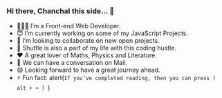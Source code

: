### Hi there, Chanchal this side... 👋

<!--
**chanchaltut/chanchaltut** is a ✨ _special_ ✨ repository because its `README.md` (this file) appears on your GitHub profile.

Here are some ideas to get you started:

- 🔭 I’m currently working on ...
- 🌱 I’m currently learning ...
- 👯 I’m looking to collaborate on ...
- 🤔 I’m looking for help with ...
- 💬 Ask me about ...
- 📫 How to reach me: ...
- 😄 Pronouns: ...
- ⚡ Fun fact: ...
-->
- 🙋🏻‍♂️ I’m a Front-end Web Developer.
- 😇 I’m currently working on some of my JavaScript Projects.
- 🌱 I’m looking to collaborate on new open projects.
- 🏸 Shuttle is also a part of my life with this coding hustle.
- ❤ A great lover of Maths, Physics and Literature.
- 💬 We can have a conversation on Mail.
- 😄 Looking forward to have a great journey ahead.
- ⚡ Fun fact: alert(`If you’ve completed reading, then you can press ( alt + ⬅ ) `)
